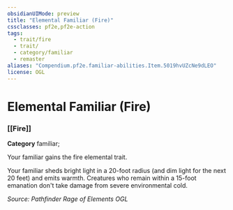 ```yaml
---
obsidianUIMode: preview
title: "Elemental Familiar (Fire)"
cssclasses: pf2e,pf2e-action
tags:
  - trait/fire
  - trait/
  - category/familiar
  - remaster
aliases: "Compendium.pf2e.familiar-abilities.Item.5019hvUZcNe9dLEO"
license: OGL
---
```

# Elemental Familiar (Fire)

### [[Fire]]

**Category** familiar; 




Your familiar gains the fire elemental trait.

Your familiar sheds bright light in a 20-foot radius (and dim light for the next 20 feet) and emits warmth. Creatures who remain within a 15-foot emanation don't take damage from severe environmental cold.

*Source: Pathfinder Rage of Elements*
*OGL*